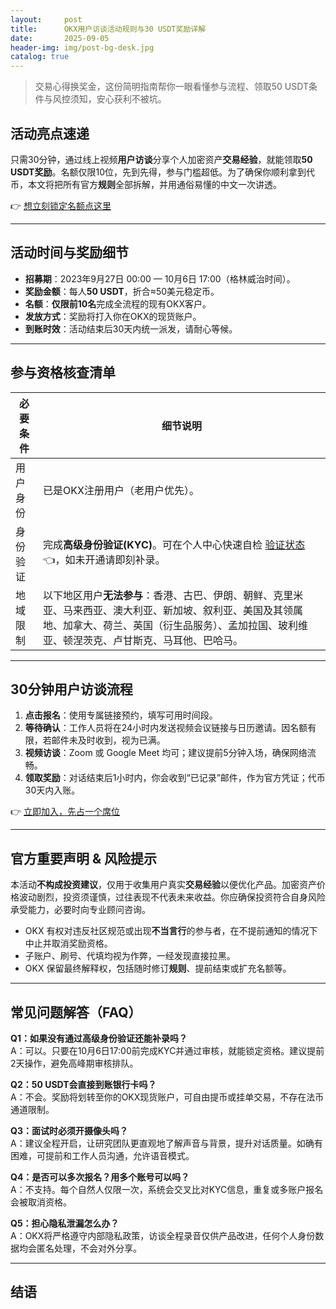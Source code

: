 ```yaml
---
layout:     post
title:      OKX用户访谈活动规则与30 USDT奖励详解
date:       2025-09-05
header-img: img/post-bg-desk.jpg
catalog: true
---
```


> 交易心得换奖金，这份简明指南帮你一眼看懂参与流程、领取50 USDT条件与风控须知，安心获利不被坑。

## 活动亮点速递

只需30分钟，通过线上视频**用户访谈**分享个人加密资产**交易经验**，就能领取**50 USDT奖励**。名额仅限10位，先到先得，参与门槛超低。为了确保你顺利拿到代币，本文将把所有官方**规则**全部拆解，并用通俗易懂的中文一次讲透。

👉 [想立刻锁定名额点这里](https://okxdog.com/)

---

## 活动时间与奖励细节

- **招募期**：2023年9月27日 00:00 — 10月6日 17:00（格林威治时间）。  
- **奖励金额**：每人**50 USDT**，折合≈50美元稳定币。  
- **名额**：**仅限前10名**完成全流程的现有OKX客户。  
- **发放方式**：奖励将打入你在OKX的现货账户。  
- **到账时效**：活动结束后30天内统一派发，请耐心等候。

---

## 参与资格核查清单

| 必要条件 | 细节说明 |
|---|---|
| 用户身份 | 已是OKX注册用户（老用户优先）。 |
| 身份验证 | 完成**高级身份验证(KYC)**。可在个人中心快速自检 [验证状态](https://okxdog.com/)👈，如未开通请即刻补录。 |
| 地域限制 | 以下地区用户**无法参与**：香港、古巴、伊朗、朝鲜、克里米亚、马来西亚、澳大利亚、新加坡、叙利亚、美国及其领属地、加拿大、荷兰、英国（衍生品服务）、孟加拉国、玻利维亚、顿涅茨克、卢甘斯克、马耳他、巴哈马。 |

---

## 30分钟用户访谈流程

1. **点击报名**：使用专属链接预约，填写可用时间段。  
2. **等待确认**：工作人员将在24小时内发送视频会议链接与日历邀请。因名额有限，若邮件未及时收到，视为已满。  
3. **视频访谈**：Zoom 或 Google Meet 均可；建议提前5分钟入场，确保网络流畅。  
4. **领取奖励**：对话结束后1小时内，你会收到“已记录”邮件，作为官方凭证；代币30天内入账。

👉 [立即加入，先占一个席位](https://okxdog.com/)

---

## 官方重要声明 & 风险提示

本活动**不构成投资建议**，仅用于收集用户真实**交易经验**以便优化产品。加密资产价格波动剧烈，投资须谨慎，过往表现不代表未来收益。你应确保投资符合自身风险承受能力，必要时向专业顾问咨询。

- OKX 有权对违反社区规范或出现**不当言行**的参与者，在不提前通知的情况下中止并取消奖励资格。  
- 子账户、刷号、代填均视为作弊，一经发现直接拉黑。  
- OKX 保留最终解释权，包括随时修订**规则**、提前结束或扩充名额等。  

---

## 常见问题解答（FAQ）

**Q1：如果没有通过高级身份验证还能补录吗？**  
A：可以。只要在10月6日17:00前完成KYC并通过审核，就能锁定资格。建议提前2天操作，避免高峰期审核排队。

**Q2：50 USDT会直接到账银行卡吗？**  
A：不会。奖励将划转至你的OKX现货账户，可自由提币或挂单交易，不存在法币通道限制。

**Q3：面试时必须开摄像头吗？**  
A：建议全程开启，让研究团队更直观地了解声音与背景，提升对话质量。如确有困难，可提前和工作人员沟通，允许语音模式。

**Q4：是否可以多次报名？用多个账号可以吗？**  
A：不支持。每个自然人仅限一次，系统会交叉比对KYC信息，重复或多账户报名会被取消资格。

**Q5：担心隐私泄漏怎么办？**  
A：OKX将严格遵守内部隐私政策，访谈全程录音仅供产品改进，任何个人身份数据均会匿名处理，不会对外分享。

---

## 结语